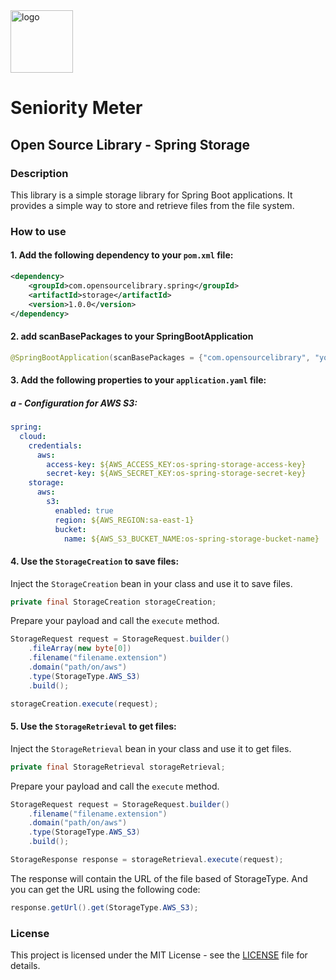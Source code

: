 <img src="https://github.com/SeniorityMeter/spring-sm-starter-bom/assets/36059306/ebfcb364-caea-48eb-972a-2d1ae63f4cdb" alt="logo" width="100"/>

# Seniority Meter
## Open Source Library - Spring Storage

### Description
This library is a simple storage library for Spring Boot applications. It provides a simple way to store and retrieve files from the file system.

### How to use
#### 1. Add the following dependency to your `pom.xml` file:

```xml
<dependency>
    <groupId>com.opensourcelibrary.spring</groupId>
    <artifactId>storage</artifactId>
    <version>1.0.0</version>
</dependency>
```

#### 2. add scanBasePackages to your SpringBootApplication
```java
@SpringBootApplication(scanBasePackages = {"com.opensourcelibrary", "your.package.name.here"})
```

#### 3. Add the following properties to your `application.yaml` file:

##### a - Configuration for AWS S3:

```yaml
spring:
  cloud:
    credentials:
      aws:
        access-key: ${AWS_ACCESS_KEY:os-spring-storage-access-key}
        secret-key: ${AWS_SECRET_KEY:os-spring-storage-secret-key}
    storage:
      aws:
        s3:
          enabled: true
          region: ${AWS_REGION:sa-east-1}
          bucket:
            name: ${AWS_S3_BUCKET_NAME:os-spring-storage-bucket-name}
```

#### 4. Use the `StorageCreation` to save files:

Inject the `StorageCreation` bean in your class and use it to save files.
```java
private final StorageCreation storageCreation;
```

Prepare your payload and call the `execute` method.

```java
StorageRequest request = StorageRequest.builder()
    .fileArray(new byte[0])
    .filename("filename.extension")
    .domain("path/on/aws")
    .type(StorageType.AWS_S3)
    .build();

storageCreation.execute(request);
```

#### 5. Use the `StorageRetrieval` to get files:

Inject the `StorageRetrieval` bean in your class and use it to get files.
```java
private final StorageRetrieval storageRetrieval;
```

Prepare your payload and call the `execute` method.

```java
StorageRequest request = StorageRequest.builder()
    .filename("filename.extension")
    .domain("path/on/aws")
    .type(StorageType.AWS_S3)
    .build();

StorageResponse response = storageRetrieval.execute(request);
```

The response will contain the URL of the file based of StorageType. And you can get the URL using the following code:

```java
response.getUrl().get(StorageType.AWS_S3);
```

### License

This project is licensed under the MIT License - see the [LICENSE](LICENSE) file for details.

